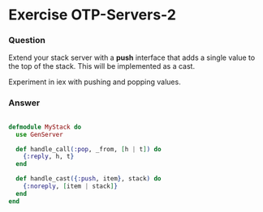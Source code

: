 Exercise OTP-Servers-2
======================

### Question

Extend your stack server with a **push** interface that adds a single value to the top of the stack. This will be implemented as a cast.

Experiment in iex with pushing and popping values.


### Answer

``` elixir

defmodule MyStack do
  use GenServer

  def handle_call(:pop, _from, [h | t]) do
    {:reply, h, t}
  end

  def handle_cast({:push, item}, stack) do
    {:noreply, [item | stack]}
  end
end

```
